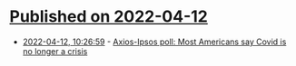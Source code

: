 # [Published on 2022-04-12](index.md)

* [2022-04-12, 10:26:59](https://news.ycombinator.com/item?id=31000750) - [Axios-Ipsos poll: Most Americans say Covid is no longer a crisis](https://www.axios.com/axios-ipsos-poll-most-americans-say-covid-is-no-longer-a-crisis-6604f7d2-a476-48eb-8e2d-9cb94c425159.html)
